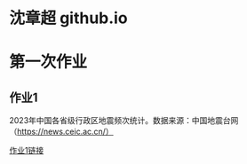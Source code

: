 # 沈章超 github.io 
#  第一次作业  

##   作业1  
2023年中国各省级行政区地震频次统计。数据来源：中国地震台网（https://news.ceic.ac.cn/）
  
[作业1链接](earthquake_map.html)

